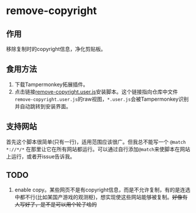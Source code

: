 # remove-copyright

## 作用

移除复制时的copyright信息，净化剪贴板。

## 食用方法

1. 下载Tampermonkey拓展插件。
2. 点击链接[remove-copyright.user.js](https://github.com/SoraShu/remove-copyright/raw/main/remove-copyright.user.js)安装脚本。这个链接指向仓库中文件`remove-copyright.user.js`的raw视图，`*.user.js`会被Tampermonkey识别并自动跳转到安装界面。

## 支持网站

首先这个脚本很简单(只有一行)，适用范围应该很广。但我总不能写一个 `@match *://*/*` 在那里让它在所有网站都运行。可以通过自行添加`@match`来使脚本在网站上运行，或者开issue告诉我。

## TODO

1. enable copy。某些网页不是有copyright信息，而是不允许复制，有的是连选中都不行(比如某国产游戏的观测枢)，想实现使这些网站能够被复制。~~好像有人写好了，是不是可以用个轮子啥的~~